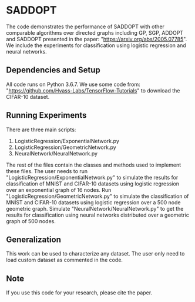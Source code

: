 # SADDOPT
The code demonstrates the performance of SADDOPT with other comparable algorithms over directed graphs including GP, SGP, ADDOPT and SADDOPT presented in the paper: "https://arxiv.org/abs/2005.07785". We include the experiments for classification using logistic regression and neural networks. 

## Dependencies and Setup
All code runs on Python 3.6.7. We use some code from: "https://github.com/Hvass-Labs/TensorFlow-Tutorials" to download the CIFAR-10 dataset.

## Running Experiments
There are three main scripts:
1) LogisticRegression/ExponentialNetwork.py
2) LogisticRegression/GeometricNetwork.py
3) NeuralNetwork/NeuralNetwork.py

The rest of the files contain the classes and methods used to implement these files. The user needs to run "LogisticRegression/ExponentialNetwork.py" to simulate the results for classification of MNIST and CIFAR-10 datasets using logistic regression over an exponential graph of 16 nodes. Run "LogisticRegression/GeometricNetwork.py" to simulate the classification of MNIST and CIFAR-10 datasets using logistic regression over a 500 node geometric graph. Simulate "NeuralNetwork/NeuralNetwork.py" to get the results for classification using neural networks distributed over a geometric graph of 500 nodes.

## Generalization
This work can be used to characterize any dataset. The user only need to load custom dataset as commented in the code.

## Note
If you use this code for your research, please cite the paper.
